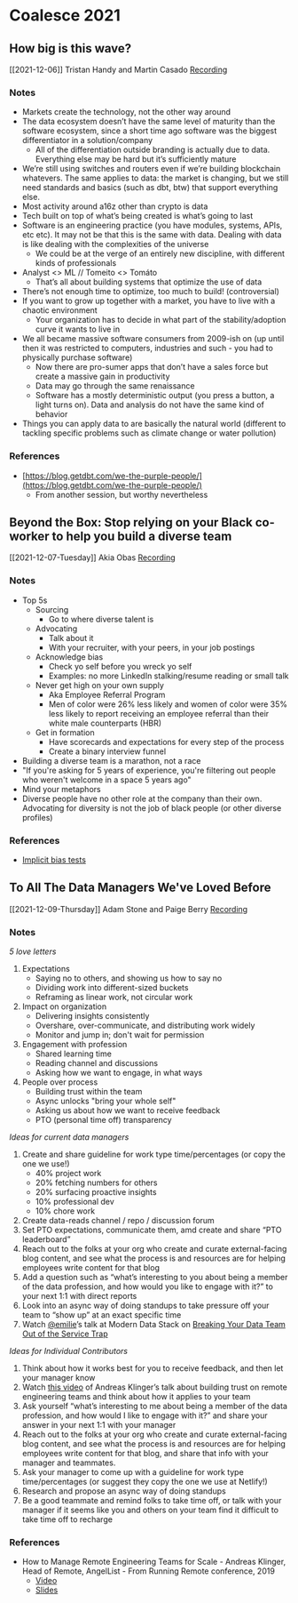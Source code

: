 # Coalesce 2021
## How big is this wave?
[[2021-12-06]]
Tristan Handy and Martin Casado
[Recording](https://www.crowdcast.io/e/xh130x6o/3)

### Notes
-   Markets create the technology, not the other way around
-   The data ecosystem doesn’t have the same level of maturity than the software ecosystem, since a short time ago software was the biggest differentiator in a solution/company
	-   All of the differentiation outside branding is actually due to data. Everything else may be hard but it’s sufficiently mature
-   We’re still using switches and routers even if we’re building blockchain whatevers. The same applies to data: the market is changing, but we still need standards and basics (such as dbt, btw) that support everything else.
-   Most activity around a16z other than crypto is data
-   Tech built on top of what’s being created is what’s going to last
-   Software is an engineering practice (you have modules, systems, APIs, etc etc). It may not be that this is the same with data. Dealing with data is like dealing with the complexities of the universe
	-   We could be at the verge of an entirely new discipline, with different kinds of professionals
-   Analyst <> ML // Tomeito <> Tomáto
	-  That’s all about building systems that optimize the use of data
-   There’s not enough time to optimize, too much to build! (controversial)
-   If you want to grow up together with a market, you have to live with a chaotic environment
	-   Your organization has to decide in what part of the stability/adoption curve it wants to live in
-   We all became massive software consumers from 2009-ish on (up until then it was restricted to computers, industries and such - you had to physically purchase software)
	-   Now there are pro-sumer apps that don’t have a sales force but create a massive gain in productivity
	-   Data may go through the same renaissance
	-   Software has a mostly deterministic output (you press a button, a light turns on). Data and analysis do not have the same kind of behavior
-   Things you can apply data to are basically the natural world (different to tackling specific problems such as climate change or water pollution)

### References
- [https://blog.getdbt.com/we-the-purple-people/](https://blog.getdbt.com/we-the-purple-people/)
	- From another session, but worthy nevertheless

## Beyond the Box: Stop relying on your Black co-worker to help you build a diverse team
[[2021-12-07-Tuesday]]
Akia Obas
[Recording](https://www.crowdcast.io/e/xh130x6o/30)

### Notes
- Top 5s
	- Sourcing
		- Go to where diverse talent is
	- Advocating
		- Talk about it
		- With your recruiter, with your peers, in your job postings
	- Acknowledge bias
		- Check yo self before you wreck yo self
		- Examples: no more LinkedIn stalking/resume reading or small talk
	- Never get high on your own supply
		- Aka Employee Referral Program
		- Men of color were 26% less likely and women of color were 35% less likely to report receiving an employee referral than their white male counterparts (HBR)
	- Get in formation
		- Have scorecards and expectations for every step of the process
		- Create a binary interview funnel
- Building a diverse team is a marathon, not a race
- "If you're asking for 5 years of experience, you're filtering out people who weren't welcome in a space 5 years ago"
- Mind your metaphors
- Diverse people have no other role at the company than their own. Advocating for diversity is not the job of black people (or other diverse profiles)

### References
- [Implicit bias tests](https://implicit.harvard.edu/implicit/selectatest.html)

## To All The Data Managers We've Loved Before
[[2021-12-09-Thursday]]
Adam Stone and Paige Berry
[Recording](https://www.crowdcast.io/e/xh130x6o/63)

### Notes
*5 love letters*
1. Expectations
	- Saying no to others, and showing us how to say no
	- Dividing work into different-sized buckets
	- Reframing as linear work, not circular work
2. Impact on organization
	- Delivering insights consistently
	- Overshare, over-communicate, and distributing work widely
	- Monitor and jump in; don't wait for permission
3. Engagement with profession
	- Shared learning time
	- Reading channel and discussions
	- Asking how we want to engage, in what ways
4. People over process
	- Building trust within the team
	- Async unlocks "bring your whole self"
	- Asking us about how we want to receive feedback
	- PTO (personal time off) transparency

*Ideas for current data managers*
1.  Create and share guideline for work type time/percentages (or copy the one we use!)
	- 40% project work
	- 20% fetching numbers for others
	- 20% surfacing proactive insights
	- 10% professional dev
	- 10% chore work
2.  Create data-reads channel / repo / discussion forum
3.  Set PTO expectations, communicate them, amd create and share “PTO leaderboard”
4.  Reach out to the folks at your org who create and curate external-facing blog content, and see what the process is and resources are for helping employees write content for that blog
5.  Add a question such as “what’s interesting to you about being a member of the data profession, and how would you like to engage with it?” to your next 1:1 with direct reports
6.  Look into an async way of doing standups to take pressure off your team to “show up” at an exact specific time
7.  Watch [@emilie](https://getdbt.slack.com/team/U3BQ90MHP)’s talk at Modern Data Stack on [Breaking Your Data Team Out of the Service Trap](https://resources.fivetran.com/mdsconference/mdscon-2021-breaking-your-data-team-out-of-the-service-trap#main-content)

*Ideas for Individual Contributors*
1.  Think about how it works best for you to receive feedback, and then let your manager know
2.  Watch [this video](https://www.youtube.com/watch?v=EKSGhOBnRPw) of Andreas Klinger’s talk about building trust on remote engineering teams and think about how it applies to your team
3.  Ask yourself “what’s interesting to me about being a member of the data profession, and how would I like to engage with it?” and share your answer in your next 1:1 with your manager
4.  Reach out to the folks at your org who create and curate external-facing blog content, and see what the process is and resources are for helping employees write content for that blog, and share that info with your manager and teammates.
5.  Ask your manager to come up with a guideline for work type time/percentages (or suggest they copy the one we use at Netlify!)
6.  Research and propose an async way of doing standups
7.  Be a good teammate and remind folks to take time off, or talk with your manager if it seems like you and others on your team find it difficult to take time off to recharge

### References
- How to Manage Remote Engineering Teams for Scale - Andreas Klinger, Head of Remote, AngelList - From Running Remote conference, 2019
	- [Video](https://www.youtube.com/watch?v=EKSGhOBnRPw)
	- [Slides](https://www.slideshare.net/andreasklinger/engineering-management-in-remote-teams)